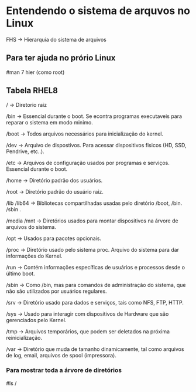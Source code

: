 # Entendendo o sistema de arquvos no Linux

FHS -> Hierarquia do sistema de arquivos

## Para ter ajuda no prório Linux

#man 7 hier (como root)

## Tabela RHEL8

/ -> Diretorio raiz

/bin -> Essencial durante o boot. Se econtra programas executaveis para reparar o sistema em modo minimo.

/boot -> Todos arquivos necessários para inicialização do kernel.

/dev -> Arquivo de dispostivos. Para acessar dispositivos fisicos (HD, SSD, Pendrive, etc..).

/etc -> Arquivos de configuração usados por programas e serviços. Essencial durante o boot.

/home -> Diretório padrão dos usuários.

/root -> Diretório padrão do usuário raiz.

/lib /lib64 -> Bibliotecas compartilhadas usadas pelo diretório  /boot, /bin. /sbin .

/media /mnt -> Diretórios usados para montar dispositivos na árvore de arquivos do sistema.

/opt -> Usados para pacotes opcionais.

/proc -> Diretório usado pelo sistema proc. Arquivo do sistema para dar informações do Kernel.

/run -> Contém informações específicas de usuários e processos desde o último boot.

/sbin -> Como /bin, mas para comandos de administração do sistema, que não são utilizados por usuários regulares.

/srv -> Diretório usado para dados e serviços, tais como NFS, FTP, HTTP.

/sys -> Usado para interagir com dispositivos de Hardware que são gerenciados pelo Kernel.

/tmp -> Arquivos temporários, que podem ser deletados na próxima reinicialização.

/var -> Diretório que muda de tamanho dinamicamente, tal como arquivos de log, email, arquivos de spool (impressora).

### Para mostrar toda a árvore de diretórios

#ls / 









